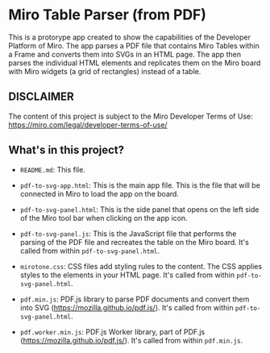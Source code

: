 # Miro Table Parser (from PDF)

This is a protorype app created to show the capabilities of the Developer Platform of Miro. The app parses a PDF file that contains Miro Tables within a Frame and converts them into SVGs in an HTML page. The app then parses the individual HTML elements and replicates them on the Miro board with Miro widgets (a grid of rectangles) instead of a table.

## DISCLAIMER

The content of this project is subject to the Miro Developer Terms of Use: https://miro.com/legal/developer-terms-of-use/

## What's in this project?

- `README.md`: This file.

- `pdf-to-svg-app.html`: This is the main app file. This is the file that will be connected in Miro to load the app on the board.

- `pdf-to-svg-panel.html`: This is the side panel that opens on the left side of the Miro tool bar when clicking on the app icon.

- `pdf-to-svg-panel.js`: This is the JavaScript file that performs the parsing of the PDF file and recreates the table on the Miro board. It's called from within `pdf-to-svg-panel.html`.

- `mirotone.css`: CSS files add styling rules to the content. The CSS applies styles to the elements in your HTML page. It's called from within `pdf-to-svg-panel.html`.

- `pdf.min.js`: PDF.js library to parse PDF documents and convert them into SVG (https://mozilla.github.io/pdf.js/). It's called from within `pdf-to-svg-panel.html`.

- `pdf.worker.min.js`: PDF.js Worker library, part of PDF.js (https://mozilla.github.io/pdf.js/). It's called from within `pdf.min.js`.
